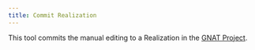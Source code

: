```yaml
---
title: Commit Realization
---
```



This tool commits the manual editing to a Realization in the 
[GNAT Project](GNAT_Project).